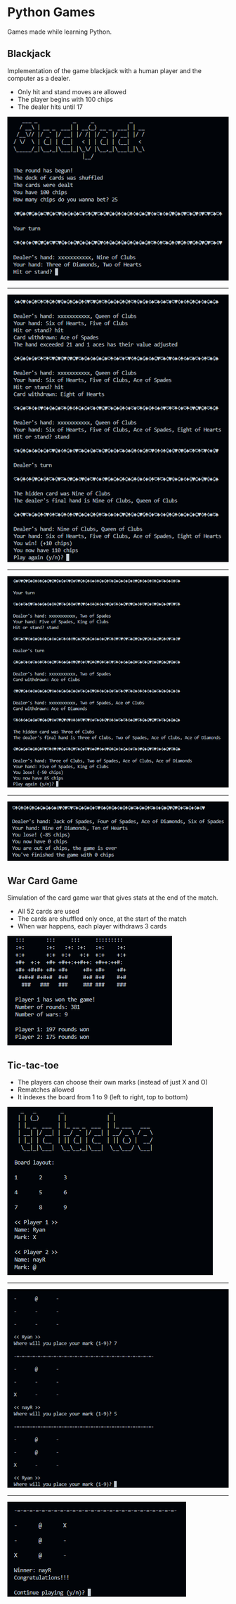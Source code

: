 # Python Games

Games made while learning Python.

## Blackjack

Implementation of the game blackjack with a human player and the computer as a dealer.

- Only hit and stand moves are allowed
- The player begins with 100 chips
- The dealer hits until 17

![start](readme-assets/blackjack_start.png)

---

![win](readme-assets/blackjack_win.png)

---

![lose](readme-assets/blackjack_lose.png)

---

![endgame](readme-assets/blackjack_endgame.png)

## War Card Game

Simulation of the card game war that gives stats at the end of the match.

- All 52 cards are used
- The cards are shuffled only once, at the start of the match
- When war happens, each player withdraws 3 cards

![output](readme-assets/war_card_game_output.png)

## Tic-tac-toe

- The players can choose their own marks (instead of just X and O)
- Rematches allowed
- It indexes the board from 1 to 9 (left to right, top to bottom)

![start](readme-assets/tic_tac_toe_start.png)

---

![moves](readme-assets/tic_tac_toe_moves.png)

---

![end](readme-assets/tic_tac_toe_end.png)
